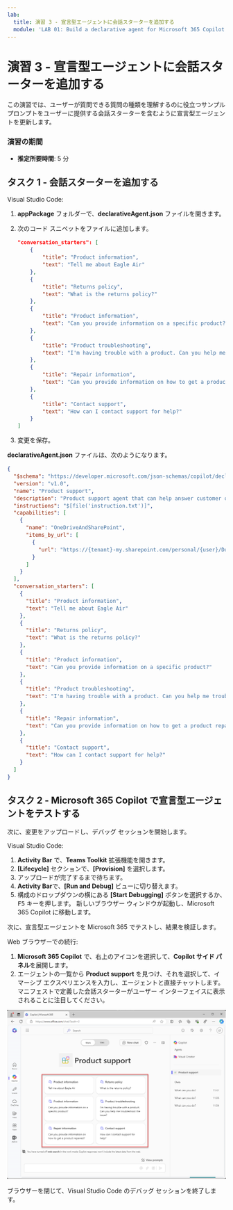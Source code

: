 ```yaml
---
lab:
  title: 演習 3 - 宣言型エージェントに会話スターターを追加する
  module: 'LAB 01: Build a declarative agent for Microsoft 365 Copilot using Visual Studio Code'
---
```


# 演習 3 - 宣言型エージェントに会話スターターを追加する

この演習では、ユーザーが質問できる質問の種類を理解するのに役立つサンプル プロンプトをユーザーに提供する会話スターターを含むように宣言型エージェントを更新します。

### 演習の期間

- **推定所要時間**: 5 分

## タスク 1 - 会話スターターを追加する

Visual Studio Code:

1. **appPackage** フォルダーで、**declarativeAgent.json** ファイルを開きます。
1. 次のコード スニペットをファイルに追加します。

   ```json
   "conversation_starters": [
       {
           "title": "Product information",
           "text": "Tell me about Eagle Air"
       },
       {
           "title": "Returns policy",
           "text": "What is the returns policy?"
       },
       {
           "title": "Product information",
           "text": "Can you provide information on a specific product?"
       },
       {
           "title": "Product troubleshooting",
           "text": "I'm having trouble with a product. Can you help me troubleshoot the issue?"
       },
       {
           "title": "Repair information",
           "text": "Can you provide information on how to get a product repaired?"
       },
       {
           "title": "Contact support",
           "text": "How can I contact support for help?"
       }
   ]
   ```

1. 変更を保存。

**declarativeAgent.json** ファイルは、次のようになります。

```json
{
  "$schema": "https://developer.microsoft.com/json-schemas/copilot/declarative-agent/v1.0/schema.json",
  "version": "v1.0",
  "name": "Product support",
  "description": "Product support agent that can help answer customer queries about Contoso Electronics products",
  "instructions": "$[file('instruction.txt')]",
  "capabilities": [
    {
      "name": "OneDriveAndSharePoint",
      "items_by_url": [
        {
          "url": "https://{tenant}-my.sharepoint.com/personal/{user}/Documents/Products"
        }
      ]
    }
  ],
  "conversation_starters": [
    {
      "title": "Product information",
      "text": "Tell me about Eagle Air"
    },
    {
      "title": "Returns policy",
      "text": "What is the returns policy?"
    },
    {
      "title": "Product information",
      "text": "Can you provide information on a specific product?"
    },
    {
      "title": "Product troubleshooting",
      "text": "I'm having trouble with a product. Can you help me troubleshoot the issue?"
    },
    {
      "title": "Repair information",
      "text": "Can you provide information on how to get a product repaired?"
    },
    {
      "title": "Contact support",
      "text": "How can I contact support for help?"
    }
  ]
}
```

## タスク 2 - Microsoft 365 Copilot で宣言型エージェントをテストする

次に、変更をアップロードし、デバッグ セッションを開始します。

Visual Studio Code:

1. **Activity Bar** で、**Teams Toolkit** 拡張機能を開きます。
1. **[Lifecycle]** セクションで、**[Provision]** を選択します。
1. アップロードが完了するまで待ちます。
1. **Activity Bar**で、**[Run and Debug]** ビューに切り替えます。
1. 構成のドロップダウンの横にある **[Start Debugging]** ボタンを選択するか、<kbd>F5</kbd> キーを押します。 新しいブラウザー ウィンドウが起動し、Microsoft 365 Copilot に移動します。

次に、宣言型エージェントを Microsoft 365 でテストし、結果を検証します。

Web ブラウザーでの続行:

1. **Microsoft 365 Copilot** で、右上のアイコンを選択して、**Copilot サイド パネル**を展開します。
1. エージェントの一覧から **Product support** を見つけ、それを選択して、イマーシブ エクスペリエンスを入力し、エージェントと直接チャットします。 マニフェストで定義した会話スターターがユーザー インターフェイスに表示されることに注目してください。

![カスタム会話スターターを使用したイマーシブ エクスペリエンスでの製品サポート宣言型エージェントを示す Microsoft Edge のスクリーンショット。](../media/LAB_01/test-conversation-starters.png)

ブラウザーを閉じて、Visual Studio Code のデバッグ セッションを終了します。